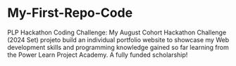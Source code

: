 # My-First-Repo-Code
PLP Hackathon Coding Challenge:
My August Cohort Hackathon Challenge (2024 Set) projeto build an individual portfolio website to showcase my Web development skills and programming knowledge gained so far learning from the Power Learn Project Academy. A fully funded scholarship!
